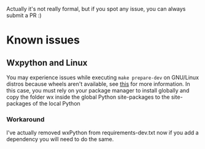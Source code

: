 Actually it's not really formal, but if you spot any issue, you can always submit a PR :)
# Known issues

## Wxpython and Linux
You may experience issues while executing `make prepare-dev` on GNU/Linux distros 
because wheels aren't available, see [this](https://wxpython.org/pages/downloads/) for 
more information. In this case, you must rely on your package manager to install globally
and copy the folder wx inside the global Python site-packages to the site-packages of the
local Python

### Workaround
I've actually removed wxPython from requirements-dev.txt now if you add a dependency you
will need to do the same.
